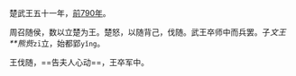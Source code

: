 
楚武王五十一年，[前790年](公元/前700年~前649年.md)。

周召随侯，数以立楚为王。楚怒，以随背己，伐随。武王卒师中而兵罢。子*文王**熊赀*`zī`立，始都郢`yǐng`。

王伐随，==告夫人心动==，王卒军中。
